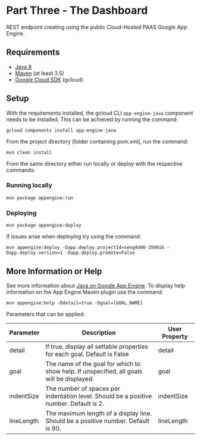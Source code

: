 Part Three - The Dashboard
==================

REST endpoint creating using the public Cloud-Hosted PAAS Google App Engine.

## Requirements

* [Java 8](http://www.oracle.com/technetwork/java/javase/downloads/index.html)
* [Maven](https://maven.apache.org/download.cgi) (at least 3.5)
* [Google Cloud SDK](https://cloud.google.com/sdk/) (gcloud)

## Setup

With the requirements installed, the gcloud CLI `app-engine-java` component needs to be installed. This can be achieved
by running the command:

    gcloud components install app-engine-java

From the project directory (folder containing pom.xml), run the command:

    mvn clean install

From the same directory either run locally or deploy with the respective commands:

### Running locally

    mvn package appengine:run

### Deploying

    mvn package appengine:deploy

If issues arise when deploying try using the command:

    mvn appengine:deploy -Dapp.deploy.projectId=seng4400-350016 -Dapp.deploy.version=1 -Dapp.deploy.promote=False

## More Information or Help

See more information about [Java on Google App Engine][ae-docs]. To display help information on the App Engine Maven
plugin use the command:

[ae-docs]: https://cloud.google.com/appengine/docs/java/

    mvn appengine:help -Ddetail=true -Dgoal=[GOAL_NAME]

Parameters that can be applied:

| Parameter  	| Description                                                                               	| User Property 	|
|------------	|-------------------------------------------------------------------------------------------	|---------------	|
| detail     	| If true, display all settable properties for each goal. Default is False                  	| detail        	|
| goal       	| The name of the goal for which to show help. If unspecified, all goals will be displayed. 	| goal          	|
| indentSize 	| The number of spaces per indentation level. Should be a positive number. Default is 2.    	| indentSize    	|
| lineLength 	| The maximum length of a display line. Should be a positive number. Default is 80.         	| lineLength    	|
